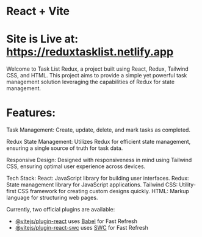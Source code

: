 # React + Vite

# Site is Live at: https://reduxtasklist.netlify.app

Welcome to Task List Redux, a project built using React, Redux, Tailwind CSS, and HTML. This project aims to provide a simple yet powerful task management solution leveraging the capabilities of Redux for state management.

# Features:
Task Management: Create, update, delete, and mark tasks as completed.

Redux State Management: Utilizes Redux for efficient state management, ensuring a single source of truth for task data.

Responsive Design: Designed with responsiveness in mind using Tailwind CSS, ensuring optimal user experience across devices.

Tech Stack:
React: JavaScript library for building user interfaces.
Redux: State management library for JavaScript applications.
Tailwind CSS: Utility-first CSS framework for creating custom designs quickly.
HTML: Markup language for structuring web pages.

Currently, two official plugins are available:

- [@vitejs/plugin-react](https://github.com/vitejs/vite-plugin-react/blob/main/packages/plugin-react/README.md) uses [Babel](https://babeljs.io/) for Fast Refresh
- [@vitejs/plugin-react-swc](https://github.com/vitejs/vite-plugin-react-swc) uses [SWC](https://swc.rs/) for Fast Refresh
